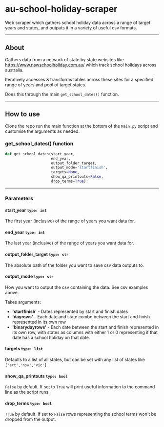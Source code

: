 # au-school-holiday-scraper
Web scraper which gathers school holiday data across a range of target years and states, and outputs it in a variety of useful csv formats.

---

## About

Gathers data from a network of state by state websites like https://www.nswschoolholiday.com.au/ which track school holidays across australia.

Iteratively accesses & transforms tables across these sites for a specified range of years and pool of target states.

Does this through the main `get_school_dates()` function.

---

## How to use

Clone the repo run the main function at the bottom of the `Main.py` script and customise the arguments as needed.

### get_school_dates() function

```Python
def get_school_dates(start_year,
                     end_year,
                     output_folder_target,
                     output_mode='startfinish',
                     targets=None,
                     show_qa_printouts=False,
                     drop_terms=True):
 ```
---

### Parameters

#### start_year `type: int`

The first year (inclusive) of the range of years you want data for.

#### end_year `type: int`

The last year (inclusive) of the range of years you want data for.

#### output_folder_target `type: str`

The absolute path of the folder you want to save csv data outputs to.

#### output_mode `type: str`

How you want to output the csv containing the data. See csv examples above.

Takes arguments:

- **'startfinish'** - Dates represented by start and finish dates
- **'dayrows'** - Each date and state combo between the start and finish represented in its own row
- **'binarydayrows'** - Each date between the start and finish represented in its own row, with states as columns with either 1 or 0 representing if that date has a school holiday on that date.

#### targets `type: list`

Defaults to a list of all states, but can be set with any list of states like `['act','nsw','vic']`.

#### show_qa_printouts `type: bool`

`False` by default. If set to `True` will print useful information to the command line as the script runs.

#### drop_terms `type: bool`

`True` by default. If set to `False` rows representing the school terms won't be dropped from the output.
